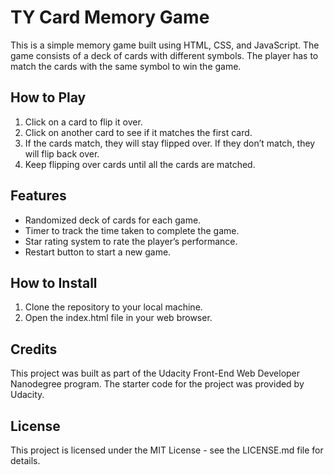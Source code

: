 # TY Card Memory Game

This is a simple memory game built using HTML, CSS, and JavaScript. The game consists of a deck of cards with different symbols. The player has to match the cards with the same symbol to win the game.

## How to Play

1. Click on a card to flip it over.
2. Click on another card to see if it matches the first card.
3. If the cards match, they will stay flipped over. If they don’t match, they will flip back over.
4. Keep flipping over cards until all the cards are matched.

## Features

- Randomized deck of cards for each game.
- Timer to track the time taken to complete the game.
- Star rating system to rate the player’s performance.
- Restart button to start a new game.

## How to Install

1. Clone the repository to your local machine.
2. Open the index.html file in your web browser.

## Credits

This project was built as part of the Udacity Front-End Web Developer Nanodegree program. The starter code for the project was provided by Udacity.

## License

This project is licensed under the MIT License - see the LICENSE.md file for details.